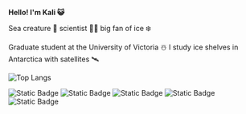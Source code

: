 **Hello! I'm Kali 😺**

  Sea creature 🐉 scientist 👩‍🔬 big fan of ice ❄️

  Graduate student at the University of Victoria ☃️ I study ice shelves in Antarctica with satellites 🛰️

  ![Top Langs](https://github-readme-stats.vercel.app/api/top-langs/?username=kalimcdougall&theme=tokyonight)

![Static Badge](https://img.shields.io/badge/Python-F0F0F0?style=for-the-badge&logo=python&logoColor=ffde57)
![Static Badge](https://img.shields.io/badge/google%20earth%20engine-F0F0F0?style=for-the-badge&logo=google%20earth%20engine&logoColor=blue)
![Static Badge](https://img.shields.io/badge/Linux-F0F0F0?style=for-the-badge&logo=linux&logoColor=orange)
![Static Badge](https://img.shields.io/badge/QGIS-F0F0F0?style=for-the-badge&logo=qgis&logoColor=green)
![Static Badge](https://img.shields.io/badge/ArcGIS-F0F0F0?style=for-the-badge&logo=arcgis&logoColor=blue)



